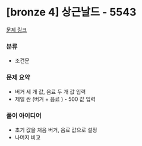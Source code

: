 # [bronze 4] 상근날드 - 5543

[문제 링크](https://www.acmicpc.net/problem/5543)

### 분류
- 조건문

### 문제 요약
- 버거 세 개 값, 음료 두 개 값 입력
- 제일 싼 (버거 + 음료 ) - 500 값 입력

### 풀이 아이디어
- 초기 값을 처음 버거, 음료 값으로 설정
- 나머지 비교
